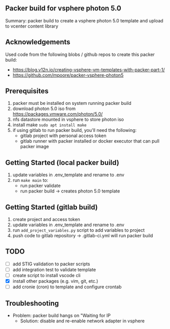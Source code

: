 ## Packer build for vsphere photon 5.0
Summary: packer build to create a vsphere photon 5.0 template and upload to vcenter content library 

## Acknowledgements
Used code from the following blobs / github repos to create this packer build:
- https://blog.v12n.io/creating-vsphere-vm-templates-with-packer-part-1/
- https://github.com/mpoore/packer-vsphere-photon5


## Prerequisites
1. packer must be installed on system running packer build
1. download photon 5.0 iso from https://packages.vmware.com/photon/5.0/
1. nfs datastore mounted in vsphere to store photon iso
1. install make ```sudo apt install make```
1. if using gitlab to run packer build, you'll need the following:
    - gitlab project with personal access token
    - gitlab runner with packer installed or docker executor that can pull packer image

## Getting Started (local packer build)
1. update variables in .env_template and rename to .env
2. run ```make main``` to:
    - run packer validate
    - run packer build -> creates photon 5.0 template

## Getting Started (gitlab build)
1. create project and access token
1. update variables in .env_template and rename to .env
1. run ```add_project_variables.py``` script to add variables to project
1. push code to gitlab repository -> .gitlab-ci.yml will run packer build

## TODO
- [ ] add STIG validation to packer scripts
- [ ] add integration test to validate template
- [ ] create script to install vscode cli 
- [x] install other packages (e.g. vim, git, etc.)
- [ ] add cronie (cron) to template and configure crontab

## Troubleshooting
- Problem: packer build hangs on "Waiting for IP
    - Solution: disable and re-enable network adapter in vsphere

